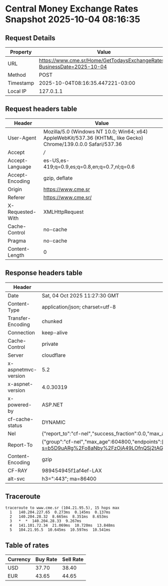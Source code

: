 # Central Money Exchange Rates Snapshot 2025-10-04 08:16:35
## Request Details

| Property | Value |
|----------|-------|
| URL | https://www.cme.sr/Home/GetTodaysExchangeRates/?BusinessDate=2025-10-04 |
| Method | POST |
| Timestamp | 2025-10-04T08:16:35.447221-03:00 |
| Local IP | 127.0.1.1 |
    
## Request headers table

| Header | Value |
|--------|-------|
| User-Agent | Mozilla/5.0 (Windows NT 10.0; Win64; x64) AppleWebKit/537.36 (KHTML, like Gecko) Chrome/139.0.0.0 Safari/537.36 |
| Accept | */* |
| Accept-Language | es-US,es-419;q=0.9,es;q=0.8,en;q=0.7,nl;q=0.6 |
| Accept-Encoding | gzip, deflate |
| Origin | https://www.cme.sr |
| Referer | https://www.cme.sr/ |
| X-Requested-With | XMLHttpRequest |
| Cache-Control | no-cache |
| Pragma | no-cache |
| Content-Length | 0 |

    
## Response headers table
| Header | Value |
|--------|-------|
| Date | Sat, 04 Oct 2025 11:27:30 GMT |
| Content-Type | application/json; charset=utf-8 |
| Transfer-Encoding | chunked |
| Connection | keep-alive |
| Cache-Control | private |
| Server | cloudflare |
| x-aspnetmvc-version | 5.2 |
| x-aspnet-version | 4.0.30319 |
| x-powered-by | ASP.NET |
| cf-cache-status | DYNAMIC |
| Nel | {"report_to":"cf-nel","success_fraction":0.0,"max_age":604800} |
| Report-To | {"group":"cf-nel","max_age":604800,"endpoints":[{"url":"https://a.nel.cloudflare.com/report/v4?s=b5D9uARg%2Fo8aNby%2FzOjA49LOfnQSj2tAG7aRMJW4yyYlRWtz8Bqcz798qbDypkenq6cmPrrDC95HYvbFxQQgnAKObno%2FF7BAfMg%3D"}]} |
| Content-Encoding | gzip |
| CF-RAY | 989454945f1af4ef-LAX |
| alt-svc | h3=":443"; ma=86400 |

## Traceroute 

```
traceroute to www.cme.sr (104.21.95.5), 15 hops max
  1   140.204.227.65  0.273ms  0.145ms  0.137ms 
  2   140.204.28.32  8.665ms  8.351ms  8.653ms 
  3   *  *  140.204.28.33  9.267ms 
  4   141.101.72.34  21.069ms  10.720ms  13.848ms 
  5   104.21.95.5  10.645ms  10.597ms  10.541ms 

```


## Table of rates

| Currency | Buy Rate | Sell Rate |
|----------|----------|-----------|
| USD | 37.70 | 38.40 |
| EUR | 43.65 | 44.65 |
